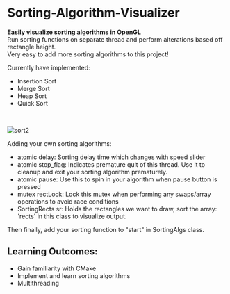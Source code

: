 # Sorting-Algorithm-Visualizer
**Easily visualize sorting algorithms in OpenGL** <br/>
Run sorting functions on separate thread and perform alterations based off rectangle height. <br/>
Very easy to add more sorting algorithms to this project! <br/>

Currently have implemented:
- Insertion Sort
- Merge Sort
- Heap Sort
- Quick Sort
<br/>

![sort2](https://user-images.githubusercontent.com/69094266/194721122-fc3f53b8-faf0-479e-9e8a-f518e16c802f.gif)

Adding your own sorting algorithms:

- atomic<int> delay: Sorting delay time which changes with speed slider
- atomic<bool> stop_flag: Indicates premature quit of this thread. Use it to cleanup and exit your sorting algorithm prematurely.
- atomic<bool> pause: Use this to spin in your algorithm when pause button is pressed
- mutex rectLock: Lock this mutex when performing any swaps/array operations to avoid race conditions
- SortingRects sr: Holds the rectangles we want to draw, sort the array: 'rects' in this class to visualize output.

Then finally, add your sorting function to "start" in SortingAlgs class.


## Learning Outcomes:
- Gain familiarity with CMake
- Implement and learn sorting algorithms
- Multithreading
